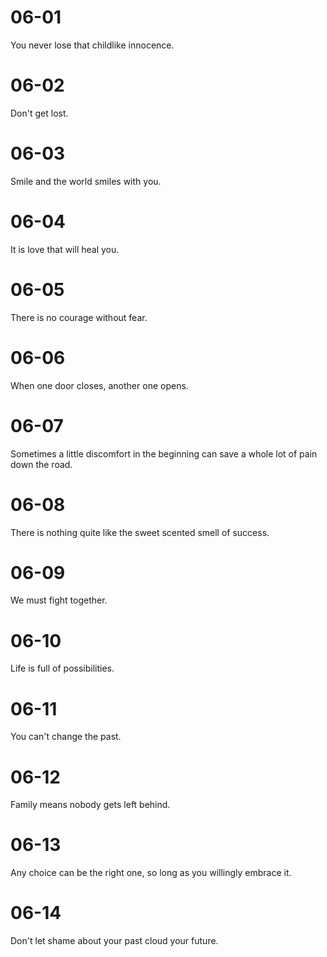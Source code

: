 # 06-01

You never lose that childlike innocence.

# 06-02

Don't get lost.

# 06-03

Smile and the world smiles with you.

# 06-04

It is love that will heal you.

# 06-05

There is no courage without fear.

# 06-06

When one door closes, another one opens.

# 06-07

Sometimes a little discomfort in the beginning can save a whole lot of pain down the road.

# 06-08

There is nothing quite like the sweet scented smell of success.

# 06-09

We must fight together.

# 06-10

Life is full of possibilities.

# 06-11

You can't change the past.

# 06-12

Family means nobody gets left behind.

# 06-13

Any choice can be the right one, so long as you willingly embrace it.

# 06-14

Don't let shame about your past cloud your future.
